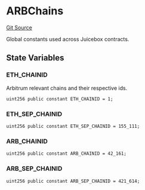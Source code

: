 # ARBChains
[Git Source](https://github.com/Bananapus/nana-suckers/blob/faba69dd26a284c037886fb39a0fe6a34055e8dd/src/libraries/ARBChains.sol)

Global constants used across Juicebox contracts.


## State Variables
### ETH_CHAINID
Arbitrum relevant chains and their respective ids.


```solidity
uint256 public constant ETH_CHAINID = 1;
```


### ETH_SEP_CHAINID

```solidity
uint256 public constant ETH_SEP_CHAINID = 155_111;
```


### ARB_CHAINID

```solidity
uint256 public constant ARB_CHAINID = 42_161;
```


### ARB_SEP_CHAINID

```solidity
uint256 public constant ARB_SEP_CHAINID = 421_614;
```


